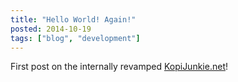 ```yaml
---
title: "Hello World! Again!"
posted: 2014-10-19
tags: ["blog", "development"]
---
```


First post on the internally revamped [KopiJunkie.net](http://www.kopijunkie.net)!